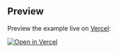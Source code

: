 ## Preview

Preview the example live on [Vercel](https://leonardo-miranda-bootcamp-frontend-alura.vercel.app/):

[![Open in Vercel](https://developer.stackblitz.com/img/open_in_stackblitz.svg)](https://leonardo-miranda-bootcamp-frontend-alura.vercel.app/)
